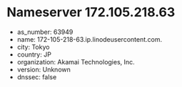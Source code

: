 # Nameserver 172.105.218.63

* as_number: 63949
* name: 172-105-218-63.ip.linodeusercontent.com.
* city: Tokyo
* country: JP
* organization: Akamai Technologies, Inc.
* version: Unknown
* dnssec: false

